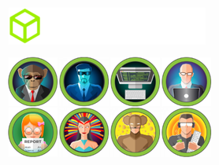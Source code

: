 # <img src="./HackTheBox/logo.svg" width="400px;">

<img src="./Pwned Machines/Bizness.png" width="100px;"> <img src="./Pwned Machines/Blue.png" width="100px;"> <img src="./Pwned Machines/Devvortex.png" width="100px;"> <img src="./Pwned Machines/Codify.png" width="100px;"> <img src="./Pwned Machines/Perfection.png" width="100px;"> <img src="./Pwned Machines/Lame.png" width="100px;"> <img src="./Pwned Machines/Jerry.png" width="100px;"> <img src="./Pwned Machines/Netmon.png" width="100px;">
